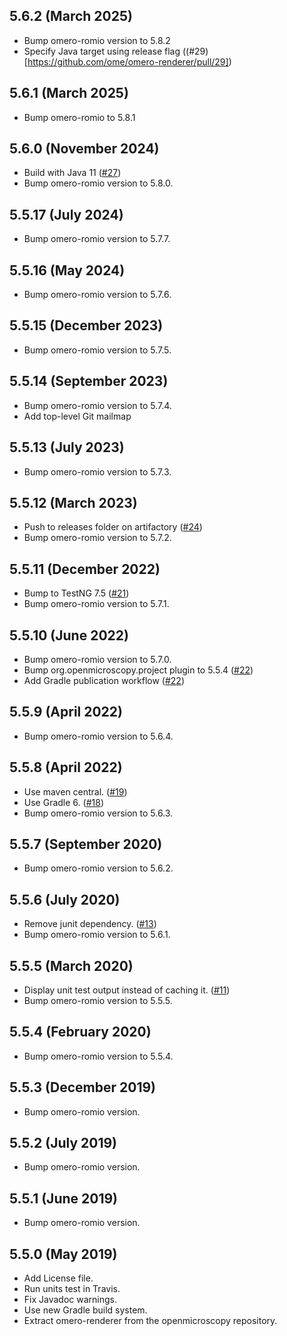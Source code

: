 5.6.2 (March 2025)
------------------

- Bump omero-romio version to 5.8.2
- Specify Java target using release flag ((#29)[https://github.com/ome/omero-renderer/pull/29])

5.6.1 (March 2025)
------------------

- Bump omero-romio to 5.8.1

5.6.0 (November 2024)
---------------------

- Build with Java 11 ([#27](https://github.com/ome/omero-renderer/pull/27))
- Bump omero-romio version to 5.8.0.

5.5.17 (July 2024)
------------------

- Bump omero-romio version to 5.7.7.

5.5.16 (May 2024)
-----------------

- Bump omero-romio version to 5.7.6.

5.5.15 (December 2023)
----------------------

- Bump omero-romio version to 5.7.5.

5.5.14 (September 2023)
-----------------------

- Bump omero-romio version to 5.7.4.
- Add top-level Git mailmap

5.5.13 (July 2023)
------------------

- Bump omero-romio version to 5.7.3.

5.5.12 (March 2023)
-------------------

- Push to releases folder on artifactory ([#24](https://github.com/ome/omero-renderer/pull/24))
- Bump omero-romio version to 5.7.2.

5.5.11 (December 2022)
----------------------

- Bump to TestNG 7.5 ([#21](https://github.com/ome/omero-renderer/pull/21))
- Bump omero-romio version to 5.7.1.

5.5.10 (June 2022)
------------------

- Bump omero-romio version to 5.7.0.
- Bump org.openmicroscopy.project plugin to 5.5.4 ([#22](https://github.com/ome/omero-renderer/pull/22))
- Add Gradle publication workflow ([#22](https://github.com/ome/omero-renderer/pull/22))

5.5.9 (April 2022)
------------------

- Bump omero-romio version to 5.6.4.

5.5.8 (April 2022)
------------------

- Use maven central. ([#19](https://github.com/ome/omero-renderer/pull/19))
- Use Gradle 6. ([#18](https://github.com/ome/omero-renderer/pull/18))
- Bump omero-romio version to 5.6.3.

5.5.7 (September 2020)
----------------------

- Bump omero-romio version to 5.6.2.

5.5.6 (July 2020)
------------------

- Remove junit dependency. ([#13](https://github.com/ome/omero-renderer/pull/13))
- Bump omero-romio version to 5.6.1.

5.5.5 (March 2020)
------------------

- Display unit test output instead of caching it.
  ([#11](https://github.com/ome/omero-renderer/pull/11))
- Bump omero-romio version to 5.5.5.

5.5.4 (February 2020)
---------------------

- Bump omero-romio version to 5.5.4.

5.5.3 (December 2019)
---------------------

- Bump omero-romio version.

5.5.2 (July 2019)
-----------------

- Bump omero-romio version.

5.5.1 (June 2019)
-----------------

- Bump omero-romio version.

5.5.0 (May 2019)
----------------

- Add License file.
- Run units test in Travis.
- Fix Javadoc warnings.
- Use new Gradle build system.
- Extract omero-renderer from the openmicroscopy repository.
